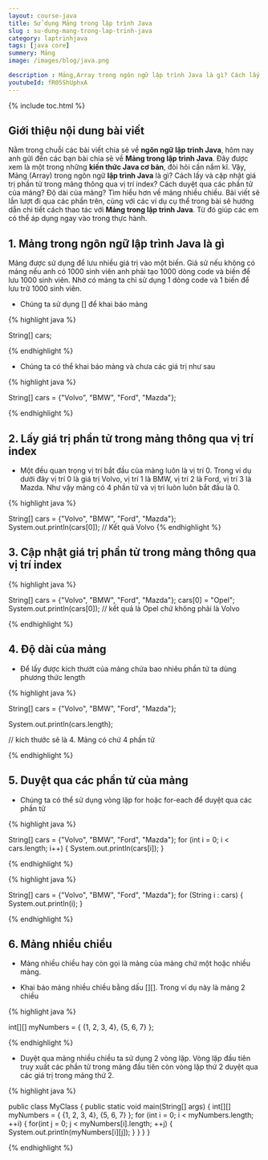 ```yaml
---
layout: course-java
title: Sử dụng Mảng trong lập trình Java
slug : su-dung-mang-trong-lap-trinh-java
category: laptrinhjava
tags: [java core]
summery: Mảng  
image: /images/blog/java.png

description : Mảng,Array trong ngôn ngữ lập trình Java là gì? Cách lấy và cập nhật giá trị phần tử trong mảng thông qua vị trí index? Cách duyệt qua các phần tử của mảng? Độ dài của mảng? Tìm hiểu hơn về mảng nhiều chiều. Bài viết sẽ lần lượt đi qua các phần trên, cùng với các ví dụ cụ thể trong bài sẽ hướng dẫn bạn cách thao tác với Mảng trong lập trình Java. Từ đó giúp áp dụng ngay vào trong thực hành. 
youtubeId: fR05ShUphxA
---
```


{% include toc.html %}

## **Giới thiệu nội dung bài viết**

Nằm trong chuỗi các bài viết chia sẻ về <b>ngôn ngữ lập trình Java</b>, hôm nay anh gửi đến các bạn bài chia sẻ về <b>Mảng trong lập trình Java</b>. Đây được xem là một trong những <b>kiến thức Java cơ bản</b>, đòi hỏi cần nắm kĩ. Vậy, Mảng (Array) trong ngôn ngữ <b>lập trình Java</b> là gì? Cách lấy và cập nhật giá trị phần tử trong mảng thông qua vị trí index? Cách duyệt qua các phần tử của mảng? Độ dài của mảng? Tìm hiểu hơn về mảng nhiều chiều. Bài viết sẽ lần lượt đi qua các phần trên, cùng với các ví dụ cụ thể trong bài sẽ hướng dẫn chi tiết cách thao tác với <b>Mảng trong lập trình Java</b>. Từ đó giúp các em có thể áp dụng ngay vào trong thực hành. 


## **1. Mảng trong ngôn ngữ lập trình Java là gì**

Mảng được sử dụng để lưu nhiều giá trị vào một biến. Giả sử nếu không có mảng nếu anh có 1000 sinh viên anh phải tạo 1000 dòng code và biến để lưu 1000 sinh viên. Nhờ có mảng ta chỉ sử dụng 1 dòng code và 1 biến để lưu trữ 1000 sinh viên.

- Chúng ta sử dụng [] để khai báo mảng

{% highlight java  %}

String[] cars;

{% endhighlight %}

- Chúng ta có thể khai báo mảng và chưa các giá trị như sau

{% highlight java  %}

String[] cars = {"Volvo", "BMW", "Ford", "Mazda"}; 

{% endhighlight %}

## **2. Lấy giá trị phần tử trong mảng thông qua vị trí index**

- Một đều quan trọng vị trí bắt đầu của mảng luôn là vị trí 0. Trong ví dụ dưới đây vị trí 0 là giá trị Volvo, vị trí 1 là BMW, vị trí 2 là Ford, vị trí 3 là Mazda. Như vậy mảng có 4 phần tử và vị trí luôn luôn bắt đầu là 0.

{% highlight java  %}

String[] cars = {"Volvo", "BMW", "Ford", "Mazda"};
System.out.println(cars[0]);
// Kết quả Volvo
{% endhighlight %}

## **3. Cập nhật giá trị phần tử trong mảng thông qua vị trí index**

{% highlight java  %}

String[] cars = {"Volvo", "BMW", "Ford", "Mazda"};
cars[0] = "Opel";
System.out.println(cars[0]);
// kết quả là Opel chứ không phải là Volvo

{% endhighlight %}

## **4. Độ dài của mảng**

- Để lấy được kích thướt của mảng chứa bao nhiêu phần tử ta dùng phương thức length

{% highlight java  %}

String[] cars = {"Volvo", "BMW", "Ford", "Mazda"};

System.out.println(cars.length);

// kích thước sẽ là 4. Mảng có chứ 4 phần tử

{% endhighlight %}

## **5. Duyệt qua các phần tử của mảng**

- Chúng ta có thể sử dụng vòng lặp for hoặc for-each để duyệt qua các phần tử

{% highlight java  %}

String[] cars = {"Volvo", "BMW", "Ford", "Mazda"};
for (int i = 0; i < cars.length; i++) {
  System.out.println(cars[i]);
}

{% endhighlight %}

{% highlight java  %}

String[] cars = {"Volvo", "BMW", "Ford", "Mazda"};
for (String i : cars) {
  System.out.println(i);
}

{% endhighlight %}

## **6. Mảng nhiều chiều**

- Mảng nhiều chiều hay còn gọi là mảng của mảng chứ một hoặc nhiều mảng.

- Khai báo mảng nhiều chiều bằng dấu [][]. Trong ví dụ này là mảng 2 chiều

{% highlight java  %}

int[][] myNumbers = { {1, 2, 3, 4}, {5, 6, 7} };

{% endhighlight %}

- Duyệt qua mảng nhiều chiều ta sử dụng 2 vòng lặp. Vòng lặp đầu tiên truy xuất các phần tử trong mảng đầu tiên còn vòng lặp thứ 2 duyệt qua các giá trị trong mảng thứ 2.


{% highlight java  %}

public class MyClass {
  public static void main(String[] args) {
    int[][] myNumbers = { {1, 2, 3, 4}, {5, 6, 7} };
    for (int i = 0; i < myNumbers.length; ++i) {
      for(int j = 0; j < myNumbers[i].length; ++j) {
        System.out.println(myNumbers[i][j]);
      }
    }
  }
}

{% endhighlight %}




